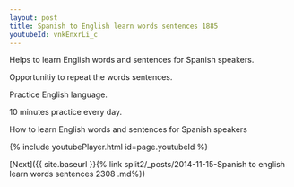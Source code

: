 ```yaml
---
layout: post
title: Spanish to English learn words sentences 1885 
youtubeId: vnkEnxrLi_c
---
```

 
 
Helps to learn English words and sentences for Spanish speakers.

Opportunitiy to repeat the words sentences. 

Practice English language. 
 
10 minutes practice every day. 
 
How to learn English words and sentences for Spanish speakers 
 
{% include youtubePlayer.html id=page.youtubeId %}
 
 
[Next]({{ site.baseurl }}{% link  split2/_posts/2014-11-15-Spanish to english learn words sentences 2308 .md%})
 
